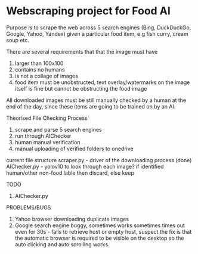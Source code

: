 # Webscraping project for Food AI

Purpose is to scrape the web across 5 search engines (Bing, DuckDuckGo, Google, Yahoo, Yandex) given a particular food item, e.g fish curry, cream soup etc.

There are several requirements that that the image must have
1. larger than 100x100
2. contains no humans
3. is not a collage of images
4. food item must be unobstructed, text overlay/watermarks on the image itself is fine but cannot be obstructing the food image

All downloaded images must be still manually checked by a human at the end of the day, since these items are going to be trained on by an AI.

Theorised File Checking Process
1. scrape and parse 5 search engines
2. run through AIChecker
3. human manual verification
4. manual uploading of verified folders to onedrive

current file structure
scraper.py - driver of the downloading process (done)
AIChecker.py - yolov10 to look through each image? if identified human/other non-food lable then discard, else keep

TODO
1. AIChecker.py

PROBLEMS/BUGS
1. Yahoo browser downloading duplicate images
2. Google search engine buggy, sometimes works sometimes times out even for 30s - fails to retrieve host or empty host, suspect the fix is that the automatic browser is required to be visible on the desktop so the auto clicking and auto scrolling works
